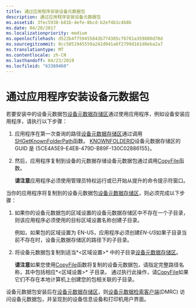 ```yaml
---
title: 通过应用程序安装设备元数据包
description: 通过应用程序安装设备元数据包
ms.assetid: 3fec5938-b81b-4efe-8bcd-b2ef4b1c4b8b
ms.date: 04/20/2017
ms.localizationpriority: medium
ms.openlocfilehash: d522b4f759455843b774385cf6781a359880d70d
ms.sourcegitcommit: 0cc5051945559a242d941a6f2799d161d8eba2a7
ms.translationtype: MT
ms.contentlocale: zh-CN
ms.lasthandoff: 04/23/2019
ms.locfileid: "63369460"
---
```

# <a name="installing-device-metadata-packages-through-an-application"></a>通过应用程序安装设备元数据包


若要安装中的设备元数据包[设备元数据存储区](device-metadata-store.md)通过使用应用程序，例如设备安装应用程序，请执行以下步骤：

1.  应用程序在第一次查询的路径[设备元数据存储区](device-metadata-store.md)通过调用[SHGetKnownFolderPath](https://go.microsoft.com/fwlink/p/?linkid=145428)函数。 [KNOWNFOLDERID](https://go.microsoft.com/fwlink/p/?linkid=145429)设备元数据存储区的 GUID 是 {5CE4A5E9-E4EB-479D-B89F-130C02886155}。

2.  然后，应用程序复制到设备的元数据存储设备元数据包通过调用[CopyFile]( https://go.microsoft.com/fwlink/p/?linkid=189596)函数。

    **请注意**应用程序必须使用管理员特权运行或已开始从提升的命令提示符窗口。



当你的应用程序将复制到的设备元数据包[设备元数据存储区](device-metadata-store.md)，则必须完成以下步骤：

1.  如果你的设备元数据包的区域设置的设备元数据存储区中不存在一个子目录，则该应用程序必须使用的目标区域设置名称创建子目录。

    例如，如果包的区域设置为 EN-US，应用程序必须创建*EN-US*如果子目录当前不存在时，设备元数据存储区的路径下的子目录。

2.  将设备元数据包复制到适当*&lt;区域设置&gt;* 中的子目录[设备元数据存储区](device-metadata-store.md)。

    **请注意**如果您使用[CopyFile]( https://go.microsoft.com/fwlink/p/?linkid=189596)函数将复制的设备元数据包，请指定完整路径名称，其中包括相应*&lt;区域设置&gt;* 子目录。 通过执行此操作，请[CopyFile]( https://go.microsoft.com/fwlink/p/?linkid=189596)如果它们不存在本地计算机上创建您的包相关联的子目录。




设备元数据包安装后在[设备元数据存储区](device-metadata-store.md)，则[设备元数据检索客户端](device-metadata-retrieval-client.md)(DMRC) 访问设备元数据包，并呈现到的设备信息设备和打印机用户界面。










